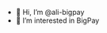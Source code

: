 - 👋 Hi, I’m @ali-bigpay
- 👀 I’m interested in BigPay

<!---
ali-bigpay/ali-bigpay is a ✨ special ✨ repository because its `README.md` (this file) appears on your GitHub profile.
You can click the Preview link to take a look at your changes.
--->
